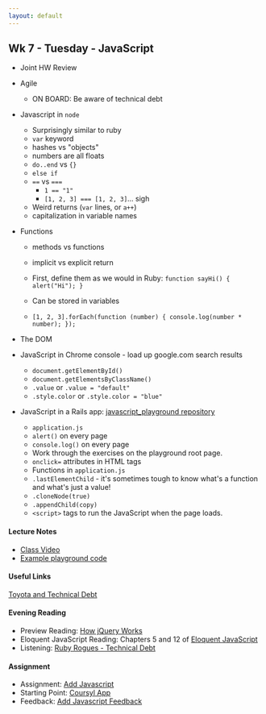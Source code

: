```yaml
---
layout: default
---
```


## Wk 7 - Tuesday - JavaScript

<!-- **Challenge:** [Partials](https://github.com/masonfmatthews/rails_assignments/blob/master/challenges/rails_partials.md) -->

* Joint HW Review
* Agile
  * ON BOARD: Be aware of technical debt
* Javascript in `node`
  * Surprisingly similar to ruby
  * `var` keyword
  * hashes vs "objects"
  * numbers are all floats
  * `do..end` vs `{}`
  * `else if`
  * `==` vs `===`
    * `1 == "1"`
    * `[1, 2, 3] === [1, 2, 3]`... sigh
  * Weird returns (`var` lines, or `a++`)
  * capitalization in variable names
* Functions
  * methods vs functions
  * implicit vs explicit return
  * First, define them as we would in Ruby: `function sayHi() { alert("Hi"); }`
  * Can be stored in variables
  * `[1, 2, 3].forEach(function (number) { console.log(number * number); });`

    <!-- function greet(greeting) {
      return function() {
        return greeting + " world!";
      };
    }
    var hello = greet("Hello");
    var goodbye = greet("Goodbye");
    hello(); // Hello world!
    goodbye(); // Goodbye world! -->

* The DOM
* JavaScript in Chrome console - load up google.com search results
  * `document.getElementById()`
  * `document.getElementsByClassName()`
  * `.value` or `.value = "default"`
  * `.style.color` or `.style.color = "blue"`
* JavaScript in a Rails app: [javascript_playground repository](https://github.com/tiyd-rails-2016-01/javascript_playground_starting_point)
  * `application.js`
  * `alert()` on every page
  * `console.log()` on every page
  * Work through the exercises on the playground root page.
  * `onclick=` attributes in HTML tags
  * Functions in `application.js`
  * `.lastElementChild` - it's sometimes tough to know what's a function and what's just a value!
  * `.cloneNode(true)`
  * `.appendChild(copy)`
  * `<script>` tags to run the JavaScript when the page loads.

#### Lecture Notes

* [Class Video](https://www.youtube.com/watch?v=wntrqXTMIWM)
* [Example playground code](https://github.com/tiyd-rails-2016-01/javascript_playground)

#### Useful Links

[Toyota and Technical Debt](http://www.safetyresearch.net/blog/articles/toyota-unintended-acceleration-and-big-bowl-%E2%80%9Cspaghetti%E2%80%9D-code)

#### Evening Reading

* Preview Reading: [How jQuery Works](http://learn.jquery.com/about-jquery/how-jquery-works/)
* Eloquent JavaScript Reading: Chapters 5 and 12 of [Eloquent JavaScript](http://eloquentjavascript.net/)
* Listening: [Ruby Rogues - Technical Debt](https://devchat.tv/ruby-rogues/technical-debt)

#### Assignment

* Assignment: [Add Javascript](https://github.com/tiyd-rails-2016-01/add_javascript)
* Starting Point: [Coursyl App](https://github.com/tiyd-rails-2016-01/coursyl)
* Feedback: [Add Javascript Feedback](feedback)
